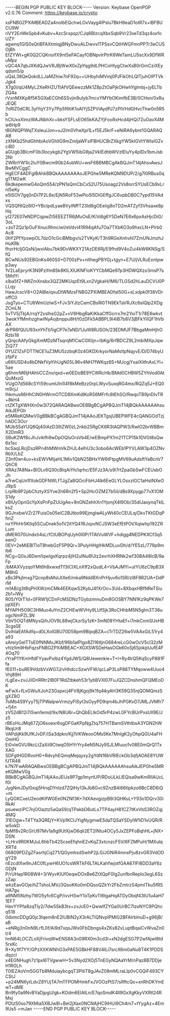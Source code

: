 -----BEGIN PGP PUBLIC KEY BLOCK-----
Version: Keybase OpenPGP v2.0.76
Comment: https://keybase.io/crypto

xsFNBGZPXiMBEADZa4noIbEQchwLOxVayg4lPslu7BkH6eaD1otR7x+lBFBUCU9W
riVY2EnWeSpb4vKubv+AzcSrxpqz/CJq6BlzcqXbxSqb9Vr23xeTd3qz4oxfoUZY
agwnq1GIS0sQtiBFAXtmiqjjBNyDwuALDwvvlTPSsvCQtHWGFmnPPTr3eCUSOjBh
EfZYWt+gK0Q2CQKnoifX9nt5eFACayfOBNpvlrPtrK6WeTamLU5scXx9DfWRuMpz
vQC4A7qbJXKdQJwVRJBjWwX0xZpYqg9dLPHCoHlygCtwXsB0rGmCziXEyqdsm5/p
uQaL38QeQokdLLJaMZhiw7nF92q++UHbyhiMVmj0PJFikOhLQlTjuhOlPTVkJgk4
X7g0i/qU4MyL2XeRHZUTtAfVQEewzzMk1Z8pZtOaPjkOHwhYglmbj+jyELTbZQ4a
rVxnMXKp8f5K5GXaECGh6SSvjin9uIyb7mcxYMYbOKimfbE3B/0CHsn/0xRuJEQE
7nRlZ0dCRL3yIYqY3Yy7Pp5f6tiK1oAIYjSZPViAydPJ7zPIVHdGHvcThw0n5R5b
hClUxxXlmzWAJNbhXc+bksYSFLsEO65kKAZYjFooRxHcd4jHQi7ZuOavX4Mw6Hp9
tBGNlQPlWqTXsleu/Jon+uJ2lm0VheXpi1L+f5EJ5krF+eNiRA6ybnt1GQARAQAB
zXNKb25hdGhhbiAoVGhlIG9mZmljaWFsIFBHUCBrZXkgYW5kIGVtYWlsIGZvciB0
aGUgb3BlcmF0b3Iocykgb2YgVW5ibG9ja2VkIEdhbWVzIEluYy4pIDx1bmJsb2Nr
ZWRnYW1lc2luY0Bwcm90b24ubWU+wsF6BBMBCgAkBQJmT14jAhsvAwsJBwMVCggC
HgECF4ADFgIBAhkBBQkAAAAAAAoJEPGhe5MReKQM9DUP/2/g7l0RBus0qg1TM2wK
6kdkepemwG4oQm554/zPN1sQmCbCxS2U75Usoagz2Vs8orrSYUsECb9xLrnI5eKy
e5lSOV7gq0nDi7P2L8e/EjN5RoF53wPio5l5DIGEffgJC6vpbDB0C7ypd15VAdxs
VQSQf6Qz6lO+YBcIpdLyaeBVyINffT23ld8gOEeiig8oTD2mATZyf3Vhsaxe8pHq
yI272E07eNDPCqpwZt5EEEZTR6jMuOsE/KiVdlg6Y5DeN7E6x6pxAsHjcDiG/3oL
+zoTZQz1pOuFXnucRhnciwI/eVdvI41R94qAfu7Oa7TXbKO3o9hxcLN+Plrb0Ac8
0hY2PfYpswpOL7dzO1cGciBMbgv/s2TVKyK/T3h9RGeXnhvhl7ZmUNJmzhJHuKRk
fhzrHcIjGQsN/jwxiAbu7bk9DvWKXY21AzDE6Rj/E9fhd9V4oZui4kW6KNSg/SfQ
BCwNUs92EBGnKs460S0+D700zPx+nlthegPBYGj+tgyn+E7U/jVLRuExntpwp3wy
1V2LaEpryrK3N9Fzifm8Sk8KILXlUKNFIoKYYCbMQe97p3HDWQXzo3msP7s5MdYi
xIba5fZ+IMIZmXnsbx3QZ2MKUqzEt9Lxn2VgkaH/IM6/TLGSd2hLauDCVU0PLLqy
HawJcscV8+O2AlBe/qxuDtWMzsFNBGZPXiMBEADfaI50G+sLxdpk0f38VDroffC0
JsgTyo+CTU6WmUzIwS+FJv3iYJtzCamCBsRl0TN9EkTaVRJXc6sIQlp2XDgZCmLN
5vTV5jTkjA/rrqY2xslhsG2pZ+vV9HbgRaKiKkaCffGcrrx7m2YoiT1r78E6wkvt
3wokYfMmhzghwINyAojbnppu8H/t0zDFk5ABBPL9l4iB7b8V3jBFkYiIQF1hVbAX
drPR6fQUU93xnYhTb1igCP7e7aND/1JuW8RJSOh/23EDMUF7BbgaMmHjhORzbi18
yQrqcAAfyGkgXmMDzMTsqrqM1CwC0XIijn+tbKg/6rfBDCZ9L2mbiMXpJqwZiQ77
0YUZ1ZsFDTTNCE1uZ3MU5zzbqK0z4GKDXrkyorNaMsItpNqyvE/D/D74byUzfpFz
u66lUSD4o8bDNkfVpYihUgN05L96v4NH7fWKqz6S+MJcgjYxaIXitfnAxLYl+5ae
g6hmrM6IjHAhIiCCZnv/qxd+w0EDoBE9YCWRcHb/BMd0CHBW5ZYhVod0AtQuMxzG
VUgO7d568cSYt59cumUIn1I4f8kMeBzz0rpLWyvSuxqRG4mx/RQZq5J+EQ0m9cjJ
Ihkmus66HhCiN0HWrmOTCD8XmKdlKoRS6MFrfc8tEhSO/RwqoTB9jnDlvTR+8kH4
ctZKTgXWHXn0w3l72QARAQABwsOEBBgBCgAPBQJmT14jBQkAAAAAAhsuAikJEPGh
e5MReKQMwV0gBBkBCgAGBQJmT14jAAoJEKTgsjUBEPWFE4cQANGOdTzjhADC3Ocr
MUbS5aYUQ6Qj40iAzD3lltZW0zL2nkb25RgCK6R3tAQPW3/RwlO2brWBBmX2DmR3
SBuK2Wf8cJhJvikfh9wDpOQIsOrsVb4E/wEBmpPX1m21TCP15k1DVGt8sQw6x1sc
bcSaqLRcjDszRPn4hMWmVkZHJL4eIhU3c3obo6AcWEb1PYVLAW3p4OZNvRbX/LbZ
Z3nf0wr4uv+kxEWVMijaHL1Miv1QbN25BHxYW6tFtpgMV69uAdsftYaBcnV7QhC6
XRAz7A8Na+BlOLv6Q30cBlqAiYh/lqrhc/E5FJz3A/s9i7rtZpaGbSwFCEUsbOJh
a7rwCqUn1fXokGDFNWLfTJgZaBQOciFbHJ4lk6EeGLYLOsxzlGC1aHstNXeOJ9pS
LrpRb9P2pbChztyXSYve2h6Rn2f5+Sp2HcOZM27b5il/dBs9Xpygp77vX1OMS1dy
x6IUyOpnGcYpXsPnFpZUUgAe+9nGNZehhXn1YpmjX4I9Ob/35dIJaoynqTklLks2
9GJnxbwVZr27FuisOs05elC2BJtbo99EjmglwALyWt40cCEULq/DkvTKtGDqPfmZ
nxYPhHr5KlIq5SCuDnek5o1V2itYQ41RJxpvNCJSW3eEfEtPOVXqiwhp192ZRLum
dMER070Undxti4sLrfCtUBOPqUyh0l0P/1TAtVuWVF+hdigg4NEDPKXCf3q5eenO
0EV+2eMiEBlTloT8hebGzF5P9Qr+3PulyHHgIHkMDLuvDh/d/YE5zL/779p9mlb6
NCg+Q0xJ6Dem1qwIgsKqrpz4jIH2uINu6fJIz2evrhXHRNk2wf30BA48lcB/9aFp
/bMAXVyzqoYMt6h8xwxdTf3tClXLnXff2xQudL4+VbAJMYi+utYU6zC9pB3XM8hG
xBs3PkjImxg7Qcnp8sMsIJtXe6/mka9NddBXnPrHjuv6o1SR/zl8F8R2UA+DdPrM
m1AB/g3t8qPHXWzmCMk4EEKqwS2KybJ4fXrOo+3Ud+8XbqxHBfNReTSiu2b1+lWy
R05/Y0rT1d+0FRW1jCDnFcMSDNzTGybzimnuDm8GOSBY7NN1Kz9qPKWe7jqIXEFi
MYAPH5O9C3HMuo4uYmZ2CHEwWVHy9LUfSjk3RoCHhbM5N5gIm3T36uogcNmPZL3N
VbV5OQTdMNysQ/hJOV9L88wjCkzrSy1zK+3mN08YHtaEf+i7mkCnmSUxHB3cgs0E
DvihlaEAfAdfq+d0LXolGBU70D58pm9BipqBZA+cTrTDZ26w5VAAxGiL51ry4a93
sAreiyGelTTsE0fNNMxJKbf/96b1aIPlgo8Zl16tIjnG684reLcG0wOcV5cI32zM
vhlzIIm9HbFqzsFNBGZPXiMBEAC+XGXSWSDeHasOGk60xSj6SjokpUufE4F4Oq70
rYraP1YKmHfdFYyavPxIbz4YgdJWS/Q8Uewenkie+T+I+Ry4lrQ5KqScyP881Ffa
fE011+buRE9VdzbVxWG7J/vHhdccSzwVFW/qcLaP3LsP88TYMqoww4Uuo4Vhj89H
rLgEe+zvJJiIDriRRtr2IB0F1RdZtbkeh53r1ybBVXl07FuJQZCDnshmQFQMEoDK
wFwX+fLvGWuXJoh23Gspxcj4FV8jKgoj9k1fq4ikyAH3K59Q35njQOMQmzSgXZ8O
7oMb4S9Yyy75jTPWalpwVrmzyFlSyt3sOyyPD9qm4bJhPGKvD7JMLJVMfr7+fj4n
zV52dB12i7iSwn1emd/9x/N8U6r+QhQbELlkOd5rP4zwLGFYcBUrPxsUII9E/Jz5
rBEoHcJMq67ZjO6soexr6sgDFGaKPpNgZtq757HTBamSVthIbsA3YGN2hWRkqUr8
VAPdijKk9UfKJvDF/iSa3dpkn/Kjj1VKWeooOMs5Ke7MnlgK2yOhpQGU4aFHOmHG
Ei0vIeGVU9kcLtZaXii9CtwqO5HYrYry4eN5NJy9SJLMIuucfv08E0mQrQ1TxXAG
SDFgtHGDRvoH0+RdvyhEQmqMejqyxy2gYdN16bVRlEckGb3qfjAOAE8YUWfJTR48
k7N7FwARAQABwsOEBBgBCgAPBQJmT14jBQkAAAAAAhsuAikJEPGhe5MReKQMwV0g
BBkBCgAGBQJmT14jAAoJEIJs9P7gp1myrtUP/RDoULkLlEQisa9wKmRIlAUcLf0l
JygNmJDyl0xqj5HnqDYnlzd7ZQlHy13kJb8Gvc9ZnzB4i66tlpkzo6BcC8D6iQ+m
LyQGKCxeU2eodKlfWGEe0NZNf3K+7dXAevgizpB9i3QHKuL+Y93o1DQrv30iRkAI
psuewziPC7njOOaztz5aQaS9/qTPakbD6utLx7TP4ayH81CZ7tKxVbS3ROZqj4MQ
31EOgw+T4TYa3QREjY+KVp1KCIJYigNygmwESdaTQSaYSDylW1iD1vUQR/Rw5okD
fpMf8v2RcGrU97Mv1a9g9UtXjwD6qIi2ET2INtu4OCy5JxZEPFoBqhHL+jNX+DSN
+LHrx9R0KMJuL6hbTb42ScseEfqhnE2vKqZ3xtcnzcF5V/6FZMPuH/1MXulqXRTd
06809PDZgZFasrhjCq271/QGymhsdSwhP2jLG/JGNiR4mnxPju8zvGR3VdODgY29
nEzcdIXw9nJ4C0fLywH6UO1csWRTkF6LTALKahfwjotfGAA67lFI8DD3aY6zGDjN
P/rUHap1R08W4+3/WyvKIUf0eqwDOxBe6ZtXQpF0Ig2unfbnRepIo3egL6SzzZap
wkzEavGOje/hZTshoLMVJ3QsoKKo0mDQsoQZkYr2FbZmtrzS4pmlTku5fRSHA7gu
a9NM5Nzhy7WO5yfc6CgP/ivvHSwY1oTpKvTI6tgaHqATDyObqf43tU1u4aH71EF7
HevYYPfa8zqTIy2/7dw5SkB3tx+zvJcE0+QwwIfZYGa0UrBC7lzoNYC9PQhcq518
0dxmcDDgQ0jc3Iqem8nE2lUBiN2yX3rALTIQNvplPMIG2BFAIrblnuD+g96jB/aB
+eNRg3n0nN9LrfL0f/Ai9d7xqsJWx0FbDbngs4xZKx82vLuptBqaiCvWvaZn0t/4
hnN64LOCZLoXjFrivqWwENS8A3o09RX0m3cd3I+xN2dgESG7P2wfAjwl8td5rxKc
R+Xy1lf7YY/GPzXXKWNhG3xPAE5GBkHF88V4ILi7srcX6m0aNu8T4K1PDDSdqzcl
x4EGNHugh7z1pxl6TVgwwH+5v3Nyd2XOj5TnEGyNQAaYrM/nPaz8B7DDjeH1RGLh
T0IEZAoVm5GGTb8MduiaybcgqT3PitiT8gJAvZ08mMLraLIp0vCGQiF493CYCStJ
+p24MN6ytLdvZ8YUjTA7mTFPOMHmkFxJVOOzPtS7/sRftcQo+xnRhDKYmEwT+dME
Bn9fy0a9NvBYaDjpgU/gk+KOdm6EIAILn/E7qoSmdK4ll9GxXgKkyVXRtl24RMxj
PDtzS0so79XMia5XBJw8l+BeI2jXax0NCNAjHC9iHUi9Ch4m7+tYygAz+4Em9Us5
=mJan
-----END PGP PUBLIC KEY BLOCK-----
